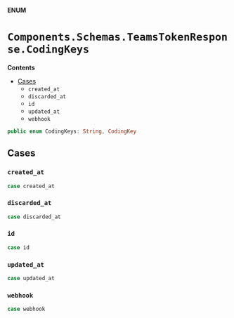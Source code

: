 **ENUM**

# `Components.Schemas.TeamsTokenResponse.CodingKeys`

**Contents**

- [Cases](#cases)
  - `created_at`
  - `discarded_at`
  - `id`
  - `updated_at`
  - `webhook`

```swift
public enum CodingKeys: String, CodingKey
```

## Cases
### `created_at`

```swift
case created_at
```

### `discarded_at`

```swift
case discarded_at
```

### `id`

```swift
case id
```

### `updated_at`

```swift
case updated_at
```

### `webhook`

```swift
case webhook
```
